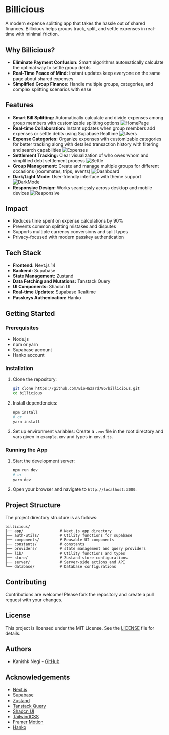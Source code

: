 # Billicious

A modern expense splitting app that takes the hassle out of shared finances. Billicious helps groups track, split, and settle expenses in real-time with minimal friction.

## Why Billicious?

- **Eliminate Payment Confusion:** Smart algorithms automatically calculate the optimal way to settle group debts
- **Real-Time Peace of Mind:** Instant updates keep everyone on the same page about shared expenses
- **Simplified Group Finance:** Handle multiple groups, categories, and complex splitting scenarios with ease

## Features

- **Smart Bill Splitting:** Automatically calculate and divide expenses among group members with customizable splitting options
  ![HomePage](./mockups/Screenshot%202024-12-08%20at%2011.24.41 PM.png)
- **Real-time Collaboration:** Instant updates when group members add expenses or settle debts using Supabase Realtime
  ![Users](./mockups/Screenshot%202024-12-08%20at%2010.16.12 PM.png)
- **Expense Categories:** Organize expenses with customizable categories for better tracking along with detailed transaction history with filtering and search capabilities
  ![Expenses](./mockups/Screenshot%202024-12-08%20at%2011.25.08 PM.png)
- **Settlement Tracking:** Clear visualization of who owes whom and simplified debt settlement process
  ![Settle](./mockups/Screenshot%202024-12-08%20at%2011.24.46 PM.png)
- **Group Management:** Create and manage multiple groups for different occasions (roommates, trips, events)
  ![Dashboard](./mockups/Screenshot%202024-12-08%20at%2011.32.19 PM.png)
- **Dark/Light Mode:** User-friendly interface with theme support
  ![DarkMode](./mockups/Screenshot%202024-12-08%20at%2010.19.48 PM.png)
- **Responsive Design:** Works seamlessly across desktop and mobile devices
  ![Responsive](./mockups/Screenshot%202024-12-08%20at%2011.35.36 PM.png)

## Impact

- Reduces time spent on expense calculations by 90%
- Prevents common splitting mistakes and disputes
- Supports multiple currency conversions and split types
- Privacy-focused with modern passkey authentication

## Tech Stack

- **Frontend:** Next.js 14
- **Backend:** Supabase
- **State Management:** Zustand
- **Data Fetching and Mutations:** Tanstack Query
- **UI Components:** Shadcn UI
- **Real-time Updates:** Supabase Realtime
- **Passkeys Authenication:** Hanko

## Getting Started

### Prerequisites

- Node.js
- npm or yarn
- Supabase account
- Hanko account

### Installation

1. Clone the repository:

   ```bash
   git clone https://github.com/BioHazard786/billicious.git
   cd billicious
   ```

2. Install dependencies:

   ```bash
   npm install
   # or
   yarn install
   ```

3. Set up environment variables:
   Create a `.env` file in the root directory and vars given in `example.env` and types in `env.d.ts`.

### Running the App

1. Start the development server:

   ```bash
   npm run dev
   # or
   yarn dev
   ```

2. Open your browser and navigate to `http://localhost:3000`.

## Project Structure

The project directory structure is as follows:

```
billicious/
├── app/                # Next.js app directory
├── auth-utils/         # Utility functions for supabase
├── components/         # Reusable UI components
├── constants/          # constants
├── providers/          # state management and query providers
├── lib/                # Utility functions and types
├── store/              # Zustand store configurations
├── server/             # Server-side actions and API
└── database/           # Database configurations
```

## Contributing

Contributions are welcome! Please fork the repository and create a pull request with your changes.

## License

This project is licensed under the MIT License. See the [LICENSE](LICENSE) file for details.

## Authors

- Kanishk Negi - [GitHub](https://github.com/kanishkzzz)


## Acknowledgements

- [Next.js](https://nextjs.org/)
- [Supabase](https://supabase.com/)
- [Zustand](https://github.com/pmndrs/zustand)
- [Tanstack Query](https://tanstack.com/query/latest)
- [Shadcn UI](https://ui.shadcn.com/)
- [TailwindCSS](https://tailwindcss.com/)
- [Framer Motion](https://motion.dev/)
- [Hanko](https://www.hanko.io/)
